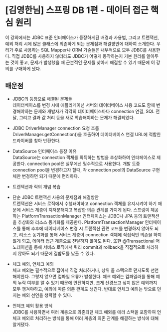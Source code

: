 # [김영한님] 스프링 DB 1편 - 데이터 접근 핵심 원리
이 강의에서는 JDBC 표준 인터페이스가 등장하게된 배경과 사용법, 그리고 트랜잭션, 예외 처리 시에 많은 클래스에 의존하게 되는 문제점과 해결방안에 대하여 소개한다. 우리가 주로 사용하는 SQL Mapper나 ORM 기술들은 내부적으로 모두 JDBC를 사용한다. 직접 JDBC를 사용하지 않더라도 JDBC가 어떻게 동작하는지 기본 원리를 알아두는 것이 좋고, 문제가 발생했을 때 근본적인 문제를 찾아서 해결할 수 있기 때문에 이 강의를 구매하게 됐다.

## 배운점
- JDBC의 등장으로 해결된 문제들<br/>
데이터베이스를 변경 시에 애플리케이션 서버의 데이터베이스 사용 코드도 함께 변경해야하는 문제와 개발자가 각각의 데이터베이스마다 connection 연결, SQL 전달, 그리고 결과 값 처리 등을 새로 학습해야하는 문제가 해결되었다.

- JDBC DriverManager connection 요청 흐름<br/>
DriverManager.getConnection()을 호출하여 데이터베이스 연결 URL에 적합한 드라이버를 찾아 반환한다.

- DataSource 인터페이스 등장 이유<br/>
DataSource는 connection 객체를 획득하는 방법을 추상화하여 인터페이스로 제공한다. connection pool은 실무에선 필수적으로 사용한다. 개발 도중 connection pool을 변경하고자 할때, 각 connection pool의 DataSource 구현체만 변경하면 되기 때문에 편리하다.

- 트랜잭션과 락의 개념 복습

- 단순 JDBC 트랜잭션 사용의 문제점과 해결방안<br/>
트랜잭션은 서비스 로직에서 수행돼야하고 connection 객체를 유지시켜야 하기 때문에 서비스 계층이 지저분해지고 복잡한 의존 관계를 가지게 된다. 스프링이 제공하는 PlatformTransactionManager 인터페이스는 JDBC나 JPA 등의 트랜잭션을 추상화와 리소스 동기화를 제공한다. PlatformTransactionManager 인터페이스를 통해 추후에 데이터베이스 변경 시 트랜잭션 관련 코드를 변경하지 않아도 되고, 리소스 동기화를 통해 서비스 계층이 connection 객체에 직접적인 의존을 하지 않게 되고, 데이터 접근 계층으로 전달하지 않아도 된다. 또한 @Transactional 어노테이션을 통해 서비스 로직에서 쿼리 commit과 rollback을 직접적으로 처리하지 않아도 되기 때문에 결합도를 낮출 수 있다.

- 체크 예외, 언체크 예외<br/>
체크 예외는 필수적으로 잡아서 직접 처리하거나, 상위 콜 스택으로 던지도록 선언해야한다. 그렇지 않으면 컴파일 오류가 발생한다. 체크 예외는 컴파일러를 통해 예외 누락 여부를 알 수 있기 때문에 안전하지만, 크게 신경쓰고 싶지 않은 예외까지 모두 챙겨야하고, 예외에 따른 의존 관계도 생긴다. 반대로 언체크 예외는 밖으로 던지는 예외 선언을 생략할 수 있다. 

- 언체크 예외 활용 방식<br/>
JDBC를 사용하면서 여러 계층으로 의존되던 체크 예외를 에러 스택을 포함하여 언체크 예외로 처리하는 방식을 통해 여러 계층의 의존 관계를 해결하는 방식에 대해 알게됐다.
